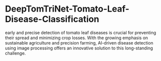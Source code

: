 # DeepTomTriNet-Tomato-Leaf-Disease-Classification
early and precise detection of tomato leaf diseases is crucial for preventing their spread and minimizing crop losses. With the growing emphasis on sustainable agriculture and precision farming, AI-driven disease detection using image processing offers an innovative solution to this long-standing challenge. 
